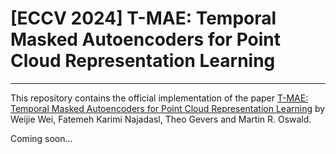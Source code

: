 # [ECCV 2024] T-MAE: Temporal Masked Autoencoders for Point Cloud Representation Learning
---

This repository contains the official implementation of the paper [T-MAE: Temporal Masked Autoencoders for Point Cloud Representation Learning](https://arxiv.org/abs/2312.10217) by Weijie Wei, Fatemeh Karimi Najadasl, Theo Gevers and Martin R. Oswald.

Coming soon...
